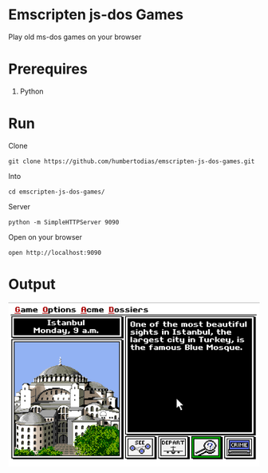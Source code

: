 # Emscripten js-dos Games

Play old ms-dos games on your browser

# Prerequires

1. Python

# Run

Clone

```
git clone https://github.com/humbertodias/emscripten-js-dos-games.git
```

Into 

```
cd emscripten-js-dos-games/
```

Server
```
python -m SimpleHTTPServer 9090
```

Open on your browser

```
open http://localhost:9090
```

# Output

![Preview](carmen.png)